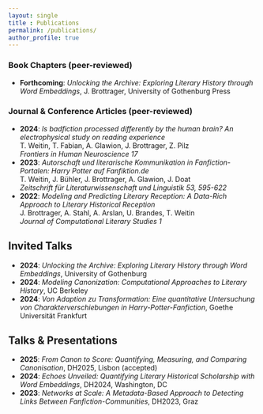 ```yaml
---
layout: single
title : Publications
permalink: /publications/
author_profile: true
---
```


### Book Chapters (peer-reviewed)
- **Forthcoming**: *Unlocking the Archive: Exploring Literary History through Word Embeddings*, J. Brottrager, University of Gothenburg Press

### Journal & Conference Articles (peer-reviewed)
- **2024**: *Is badfiction processed differently by the human brain? An electrophysical study on reading experience*  
  T. Weitin, T. Fabian, A. Glawion, J. Brottrager, Z. Pilz  
  *Frontiers in Human Neuroscience 17*
- **2023**: *Autorschaft und literarische Kommunikation in Fanfiction-Portalen: Harry Potter auf Fanfiktion.de*  
  T. Weitin, J. Bühler, J. Brottrager, A. Glawion, J. Doat  
  *Zeitschrift für Literaturwissenschaft und Linguistik 53, 595-622*
- **2022**: *Modeling and Predicting Literary Reception: A Data-Rich Approach to Literary Historical Reception*  
  J. Brottrager, A. Stahl, A. Arslan, U. Brandes, T. Weitin  
  *Journal of Computational Literary Studies 1*

## Invited Talks

- **2024**: *Unlocking the Archive: Exploring Literary History through Word Embeddings*, University of Gothenburg
- **2024**: *Modeling Canonization: Computational Approaches to Literary History*, UC Berkeley
- **2024**: *Von Adaption zu Transformation: Eine quantitative Untersuchung von Charakterverschiebungen in Harry-Potter-Fanfiction*, Goethe Universität Frankfurt

## Talks & Presentations

- **2025**: *From Canon to Score: Quantifying, Measuring, and Comparing Canonisation*, DH2025, Lisbon (accepted)
- **2024**: *Echoes Unveiled: Quantifying Literary Historical Scholarship with Word Embeddings*, DH2024, Washington, DC
- **2023**: *Networks at Scale: A Metadata-Based Approach to Detecting Links Between Fanfiction-Communities*, DH2023, Graz
